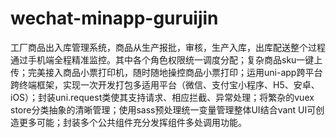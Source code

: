 # wechat-minapp-guruijin
工厂商品出入库管理系统，商品从生产报批，审核，生产入库，出库配送整个过程通过手机端全程精准监控。其中各个角色权限统一调度分配；复杂商品sku一键上传；完美接入商品小票打印机，随时随地操控商品小票打印；运用uni-app跨平台跨终端框架，实现一次开发打包多适用平台（微信、支付宝小程序、H5、安卓、iOS）；封装uni.request类使其支持请求、相应拦截、异常处理；将繁杂的vuex store分类抽象的清晰管理；使用sass预处理统一变量管理整体UI结合vant UI可创造更多可能；封装多个公共组件充分发挥组件多处调用功能。
